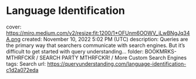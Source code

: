 # Language Identification

cover: https://miro.medium.com/v2/resize:fit:1200/1*OFUnm6OOWV_jLwBNgJq34A.png
created: November 10, 2022 5:02 PM (UTC)
description: Queries are the primary way that searchers communicate with search engines. But it’s difficult to get started with query understanding…
folder: BOOKMRKS-MTHRFCKR / SEARCH PARTY MTHRFCKR! / More Custom Search Engines
tags: Search
url: https://queryunderstanding.com/language-identification-c1d2a072eda
